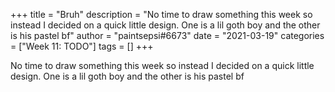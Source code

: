 +++
title = "Bruh"
description = "No time to draw something this week so instead I decided on a quick little design. One is a lil goth boy and the other is his pastel bf"
author = "paintsepsi#6673"
date = "2021-03-19"
categories = ["Week 11: TODO"]
tags = []
+++

No time to draw something this week so instead I decided on a quick little design. One is a lil goth boy and the other is his pastel bf
